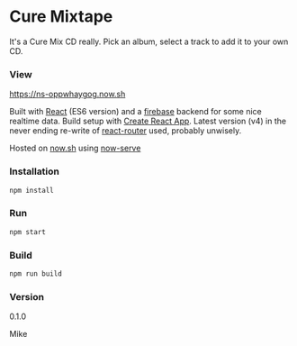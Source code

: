 # Cure Mixtape

It's a Cure Mix CD really. Pick an album, select a track to add it to your own CD.

### View
https://ns-oppwhaygog.now.sh

Built with [React](https://facebook.github.io/react/index.html) (ES6 version) and a [firebase](https://firebase.google.com/) backend for some nice realtime data. Build setup with [Create React App](https://github.com/facebookincubator/create-react-app). Latest version (v4) in the never ending re-write of [react-router](https://github.com/ReactTraining/react-router/tree/v4) used, probably unwisely.

Hosted on [now.sh](https://zeit.co/now/) using [now-serve](https://github.com/zeit/now-serve)

### Installation
```javascript
npm install
```

### Run
```javascript
npm start
```

### Build
```javascript
npm run build
```

### Version
0.1.0

Mike